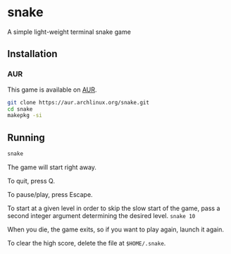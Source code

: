 # snake
A simple light-weight terminal snake game

## Installation

### AUR

This game is available on [AUR](https://wiki.archlinux.org/index.php/Arch_User_Repository).

```bash
git clone https://aur.archlinux.org/snake.git
cd snake
makepkg -si
```

## Running

```bash
snake
```
The game will start right away.

To quit, press Q.

To pause/play, press Escape.

To start at a given level in order to skip the slow start of the game, pass a second integer argument determining the desired level. `snake 10`

When you die, the game exits, so if you want to play again, launch it again.

To clear the high score, delete the file at `$HOME/.snake`.
